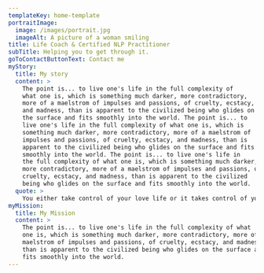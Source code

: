 ```yaml
---
templateKey: home-template
portraitImage:
  image: /images/portrait.jpg
  imageAlt: A picture of a woman smiling
title: Life Coach & Certified NLP Practitioner
subTitle: Helping you to get through it.
goToContactButtonText: Contact me
myStory:
  title: My story
  content: >
    The point is... to live one's life in the full complexity of
    what one is, which is something much darker, more contradictory,
    more of a maelstrom of impulses and passions, of cruelty, ecstacy,
    and madness, than is apparent to the civilized being who glides on
    the surface and fits smoothly into the world. The point is... to
    live one's life in the full complexity of what one is, which is
    something much darker, more contradictory, more of a maelstrom of
    impulses and passions, of cruelty, ecstacy, and madness, than is
    apparent to the civilized being who glides on the surface and fits
    smoothly into the world. The point is... to live one's life in
    the full complexity of what one is, which is something much darker,
    more contradictory, more of a maelstrom of impulses and passions, of
    cruelty, ecstacy, and madness, than is apparent to the civilized
    being who glides on the surface and fits smoothly into the world.
  quote: >
    You either take control of your love life or it takes control of you. It’s that simple.
myMission:
  title: My Mission
  content: >
    The point is... to live one's life in the full complexity of what
    one is, which is something much darker, more contradictory, more of a
    maelstrom of impulses and passions, of cruelty, ecstacy, and madness,
    than is apparent to the civilized being who glides on the surface and
    fits smoothly into the world.
---
```

